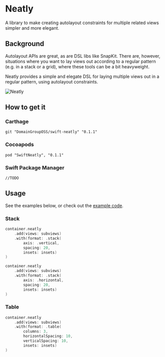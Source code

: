 # Neatly
A library to make creating autolayout constraints for multiple related views simpler and more elegant.

## Background
Autolayout APIs are great, as are DSL libs like SnapKit. There are, however, situations where you want to lay views out according to a regular pattern (e.g. in a stack or a grid), where these tools can be a bit heavyweight.

Neatly provides a simple and elegate DSL for laying multiple views out in a regular pattern, using autolayout constraints.

![Neatly](https://upload.wikimedia.org/wikipedia/commons/0/06/Colorful_Towels_%28Closeup%29.jpg)

## How to get it 

### Carthage

```
git "DomainGroupOSS/swift-neatly" "0.1.1"    
```

### Cocoapods

```
pod "SwiftNeatly", "0.1.1" 
```

### Swift Package Manager

`//TODO`

## Usage

See the examples below, or check out the [example code](https://github.com/DomainGroupOSS/swift-neatly/tree/master/NeatlyExample/Examples).

### Stack

```swift
container.neatly
    .add(views: subviews)
    .with(format: .stack(
        axis: .vertical,
        spacing: 20,
        insets: insets)
)
```

```swift
container.neatly
    .add(views: subviews)
    .with(format: .stack(
        axis: .horizontal,
        spacing: 20,
        insets: insets)
)
```

### Table

```swift
container.neatly
    .add(views: subviews)
    .with(format: .table(
        columns: 3,
        horizontalSpacing: 10,
        verticalSpacing: 10,
        insets: insets)
)
```